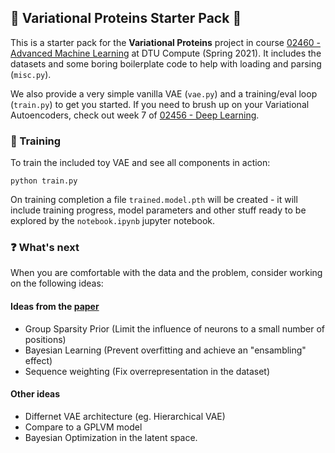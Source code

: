 ## :microscope: Variational Proteins Starter Pack :school_satchel:

This is a starter pack for the **Variational Proteins** project in course [02460 - Advanced Machine Learning](https://kurser.dtu.dk/course/02460) at DTU Compute (Spring 2021). It includes the datasets and some boring boilerplate code to help with loading and parsing (`misc.py`). 

We also provide a very simple vanilla VAE (`vae.py`) and a training/eval loop (`train.py`) to get you started. If you need to brush up on your Variational Autoencoders, check out week 7 of [02456 - Deep Learning](https://github.com/DeepLearningDTU/02456-deep-learning-with-PyTorch).

### :train: Training 
To train the included toy VAE and see all components in action:
```
python train.py
```
On training completion a file `trained.model.pth` will be created - it will include training progress,
model parameters and other stuff ready to be explored by the `notebook.ipynb` jupyter notebook.

### :question: What's next
When you are comfortable with the data and the problem, consider working on the following ideas:

#### Ideas from the [paper](https://arxiv.org/pdf/1712.06527.pdf)
* Group Sparsity Prior (Limit the influence of neurons to a small number of positions)
* Bayesian Learning (Prevent overfitting and achieve an "ensambling" effect)
* Sequence weighting (Fix overrepresentation in the dataset)

#### Other ideas
* Differnet VAE architecture (eg. Hierarchical VAE)
* Compare to a GPLVM model
* Bayesian Optimization in the latent space.
